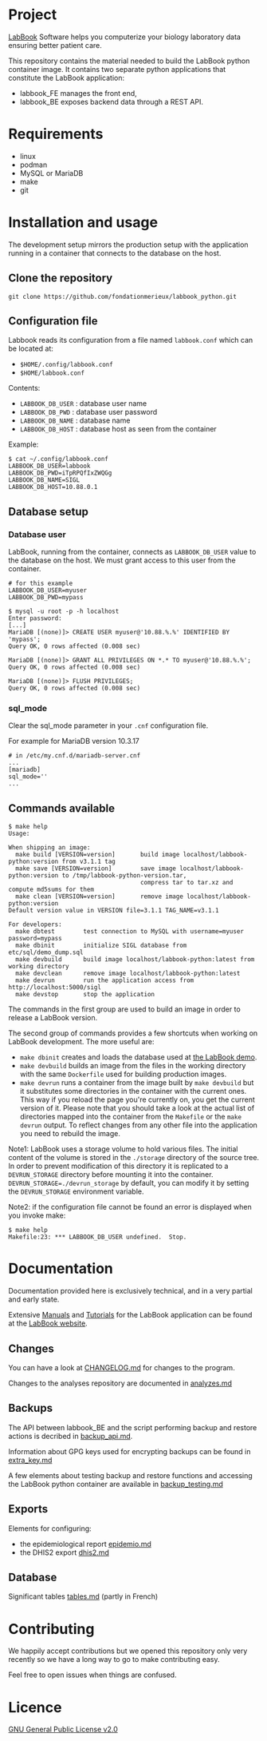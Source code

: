 # Project

<!---
Keep the sentence synchronised with the sentence in the linked page
-->
[LabBook](https://www.lab-book.org/en/) Software helps you computerize your biology laboratory data ensuring better patient care.

This repository contains the material needed to build the LabBook python container image.
It contains two separate python applications that constitute the LabBook application:

- labbook_FE manages the front end,
- labbook_BE exposes backend data through a REST API.

# Requirements

- linux
- podman
- MySQL or MariaDB
- make
- git

# Installation and usage

The development setup mirrors the production setup with the application running in a container that connects to the database on the host.

## Clone the repository

~~~
git clone https://github.com/fondationmerieux/labbook_python.git
~~~

## Configuration file

Labbook reads its configuration from a file named `labbook.conf` which can be located at:

- `$HOME/.config/labbook.conf`
- `$HOME/labbook.conf`

Contents:

- `LABBOOK_DB_USER` : database user name
- `LABBOOK_DB_PWD` : database user password
- `LABBOOK_DB_NAME` : database name
- `LABBOOK_DB_HOST` : database host as seen from the container

Example:

~~~
$ cat ~/.config/labbook.conf 
LABBOOK_DB_USER=labbook
LABBOOK_DB_PWD=iTpRPQfIxZWQGg
LABBOOK_DB_NAME=SIGL
LABBOOK_DB_HOST=10.88.0.1
~~~

## Database setup

### Database user

LabBook, running from the container, connects as `LABBOOK_DB_USER` value to the database on the host.
We must grant access to this user from the container.

~~~
# for this example
LABBOOK_DB_USER=myuser
LABBOOK_DB_PWD=mypass

$ mysql -u root -p -h localhost
Enter password:
[...]
MariaDB [(none)]> CREATE USER myuser@'10.88.%.%' IDENTIFIED BY 'mypass';
Query OK, 0 rows affected (0.008 sec)

MariaDB [(none)]> GRANT ALL PRIVILEGES ON *.* TO myuser@'10.88.%.%';
Query OK, 0 rows affected (0.008 sec)

MariaDB [(none)]> FLUSH PRIVILEGES;
Query OK, 0 rows affected (0.008 sec)
~~~

### sql_mode

Clear the sql_mode parameter in your `.cnf` configuration file.

For example for MariaDB version 10.3.17

~~~
# in /etc/my.cnf.d/mariadb-server.cnf 
...
[mariadb]
sql_mode=''
...
~~~

## Commands available

~~~
$ make help
Usage:

When shipping an image:
  make build [VERSION=version]       build image localhost/labbook-python:version from v3.1.1 tag
  make save [VERSION=version]        save image localhost/labbook-python:version to /tmp/labbook-python-version.tar,
                                     compress tar to tar.xz and compute md5sums for them
  make clean [VERSION=version]       remove image localhost/labbook-python:version
Default version value in VERSION file=3.1.1 TAG_NAME=v3.1.1

For developers:
  make dbtest        test connection to MySQL with username=myuser password=mypass
  make dbinit        initialize SIGL database from etc/sql/demo_dump.sql
  make devbuild      build image localhost/labbook-python:latest from working directory
  make devclean      remove image localhost/labbook-python:latest
  make devrun        run the application access from http://localhost:5000/sigl
  make devstop       stop the application
~~~

The commands in the first group are used to build an image in order to release a LabBook version.

The second group of commands provides a few shortcuts when working on LabBook development.
The more useful are:

- `make dbinit` creates and loads the database used at [the LabBook demo](http://demo.lab-book.org/).
- `make devbuild` builds an image from the files in the working directory with the same `Dockerfile` used for building production images.
- `make devrun` runs a container from the image built by `make devbuild` but it substitutes some directories in the container
 with the current ones. This way if you reload the page you're currently on, you get the current version of it.
 Please note that you should take a look at the actual list of directories mapped into the container from the `Makefile`
 or the `make devrun` output. To reflect changes from any other file into the application you need to rebuild the image.

Note1: LabBook uses a storage volume to hold various files.
The initial content of the volume is stored in the `./storage` directory of the source tree.
In order to prevent modification of this directory it is replicated to a `DEVRUN_STORAGE` directory before mounting it into the container.
`DEVRUN_STORAGE=./devrun_storage` by default, you can modify it by setting the `DEVRUN_STORAGE` environment variable.

Note2: if the configuration file cannot be found an error is displayed when you invoke make:
~~~
$ make help
Makefile:23: *** LABBOOK_DB_USER undefined.  Stop.
~~~


# Documentation

Documentation provided here is exclusively technical, and in a very partial and early state.

Extensive [Manuals](https://www.lab-book.org/en/resources/?type=user_manual) and [Tutorials](https://www.lab-book.org/en/resources/?type=tutorial)
for the LabBook application can be found at the [LabBook website](https://www.lab-book.org/en/).

## Changes

You can have a look at [CHANGELOG.md](CHANGELOG.md) for changes to the program.

Changes to the analyses repository are documented in [analyzes.md](doc/analyzes.md)

## Backups

The API between labbook_BE and the script performing backup and restore actions is decribed in [backup_api.md](doc/backup_api.md).

Information about GPG keys used for encrypting backups can be found in [extra_key.md](doc/extra_key.md)

A few elements about testing backup and restore functions and accessing the LabBook python container are available in [backup_testing.md](doc/backup_testing.md)

## Exports

Elements for configuring:

- the epidemiological report [epidemio.md](doc/epidemio.md)
- the DHIS2 export [dhis2.md](doc/dhis2.md)

## Database

Significant tables [tables.md](doc/tables.md) (partly in French)

# Contributing

We happily accept contributions but we opened this repository only very recently so we have a long way to go to make contributing easy.

Feel free to open issues when things are confused.

# Licence

[GNU General Public License v2.0](LICENSE.md)
